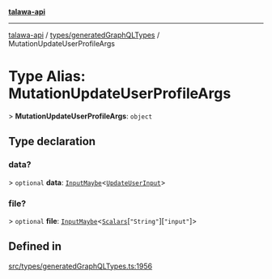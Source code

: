 [**talawa-api**](../../../README.md)

***

[talawa-api](../../../modules.md) / [types/generatedGraphQLTypes](../README.md) / MutationUpdateUserProfileArgs

# Type Alias: MutationUpdateUserProfileArgs

\> **MutationUpdateUserProfileArgs**: `object`

## Type declaration

### data?

\> `optional` **data**: [`InputMaybe`](InputMaybe.md)\<[`UpdateUserInput`](UpdateUserInput.md)\>

### file?

\> `optional` **file**: [`InputMaybe`](InputMaybe.md)\<[`Scalars`](Scalars.md)\[`"String"`\]\[`"input"`\]\>

## Defined in

[src/types/generatedGraphQLTypes.ts:1956](https://github.com/PalisadoesFoundation/talawa-api/blob/832d310bae30bd8cb45fb1b44f62dd776dccc52f/src/types/generatedGraphQLTypes.ts#L1956)

